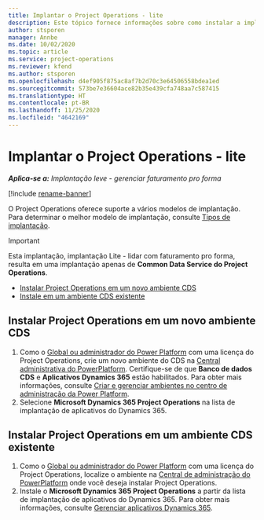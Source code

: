 ```yaml
---
title: Implantar o Project Operations - lite
description: Este tópico fornece informações sobre como instalar a implantação simplificada do Project Operations - transação para faturamento pro forma.
author: stsporen
manager: Annbe
ms.date: 10/02/2020
ms.topic: article
ms.service: project-operations
ms.reviewer: kfend
ms.author: stsporen
ms.openlocfilehash: d4ef905f875ac8af7b2d70c3e64506558bdea1ed
ms.sourcegitcommit: 573be7e36604ace82b35e439cfa748aa7c587415
ms.translationtype: HT
ms.contentlocale: pt-BR
ms.lasthandoff: 11/25/2020
ms.locfileid: "4642169"
---
```

# <a name="deploy-project-operations---lite"></a>Implantar o Project Operations - lite

_**Aplica-se a:** Implantação leve - gerenciar faturamento pro forma_

[!include [rename-banner](~/includes/cc-data-platform-banner.md)]

O Project Operations oferece suporte a vários modelos de implantação. Para determinar o melhor modelo de implantação, consulte [Tipos de implantação](determine-deployment-type.md).


> [!IMPORTANT]
> Esta implantação, implantação Lite - lidar com faturamento pro forma, resulta em uma implantação apenas de **Common Data Service do Project Operations**.

- [Instalar Project Operations em um novo ambiente CDS](#new)
- [Instale em um ambiente CDS existente](#existing)



## <a name="install-project-operations-to-a-new-cds-environment"></a><a name="new"></a>Instalar Project Operations em um novo ambiente CDS

1. Como o [Global ou administrador do Power Platform](https://docs.microsoft.com/power-platform/admin/global-service-administrators-can-administer-without-license) com uma licença do Project Operations, crie um novo ambiente do CDS na [Central administrativa do PowerPlatform](https://admin.powerplatform.com). Certifique-se de que **Banco de dados CDS** e **Aplicativos Dynamics 365** estão habilitados. Para obter mais informações, consulte [Criar e gerenciar ambientes no centro de administração da Power Platform](https://docs.microsoft.com/power-platform/admin/create-environment#create-an-environment-in-the-power-platform-admin-center).
2. Selecione **Microsoft Dynamics 365 Project Operations** na lista de implantação de aplicativos do Dynamics 365.


## <a name="install-project-operations-to-an-existing-cds-environment"></a><a name="existing"></a>Instalar Project Operations em um ambiente CDS existente

1. Como o [Global ou administrador do Power Platform](https://docs.microsoft.com/power-platform/admin/global-service-administrators-can-administer-without-license) com uma licença do Project Operations, localize o ambiente na [Central de administração do PowerPlatform](https://admin.powerplatform.com) onde você deseja instalar Project Operations.
2. Instale o **Microsoft Dynamics 365 Project Operations** a partir da lista de implantação de aplicativos do Dynamics 365. Para obter mais informações, consulte [Gerenciar aplicativos Dynamics 365](https://docs.microsoft.com/power-platform/admin/manage-apps).


